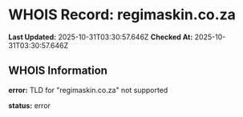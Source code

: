 # WHOIS Record: regimaskin.co.za

**Last Updated:** 2025-10-31T03:30:57.646Z
**Checked At:** 2025-10-31T03:30:57.646Z

## WHOIS Information

**error:** TLD for "regimaskin.co.za" not supported

**status:** error

